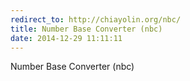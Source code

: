 ```yaml
---
redirect_to: http://chiayolin.org/nbc/
title: Number Base Converter (nbc)
date: 2014-12-29 11:11:11
---
```


Number Base Converter (nbc)
